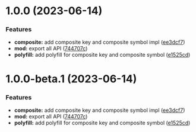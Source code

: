 # 1.0.0 (2023-06-14)


### Features

* **composite:** add composite key and composite symbol impl ([ee3dcf7](https://github.com/TomokiMiyauci/composite-key/commit/ee3dcf7f615c7ccf1398274f6abb9bacd69b8ddb))
* **mod:** export all API ([744707c](https://github.com/TomokiMiyauci/composite-key/commit/744707c3f4955ac508be8ab5a34230cb09b9716c))
* **polyfill:** add polyfill for composite key and composite symbol ([e1525cd](https://github.com/TomokiMiyauci/composite-key/commit/e1525cd84b4f578ce2291eb679d6647808ef2eea))

# 1.0.0-beta.1 (2023-06-14)


### Features

* **composite:** add composite key and composite symbol impl ([ee3dcf7](https://github.com/TomokiMiyauci/composite-key/commit/ee3dcf7f615c7ccf1398274f6abb9bacd69b8ddb))
* **mod:** export all API ([744707c](https://github.com/TomokiMiyauci/composite-key/commit/744707c3f4955ac508be8ab5a34230cb09b9716c))
* **polyfill:** add polyfill for composite key and composite symbol ([e1525cd](https://github.com/TomokiMiyauci/composite-key/commit/e1525cd84b4f578ce2291eb679d6647808ef2eea))
